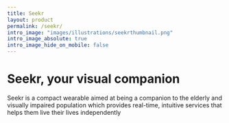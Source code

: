 ```yaml
---
title: Seekr
layout: product
permalink: /seekr/
intro_image: "images/illustrations/seekrthumbnail.png"
intro_image_absolute: true
intro_image_hide_on_mobile: false
---
```


# Seekr, your visual companion

Seekr is a compact wearable aimed at being a companion to the elderly and visually impaired population which provides real-time, intuitive services that helps them live their lives independently


